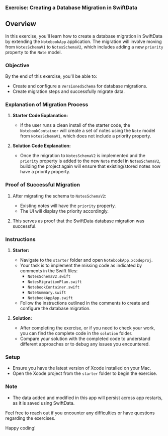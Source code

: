 ### Exercise: Creating a Database Migration in SwiftData

## Overview

In this exercise, you'll learn how to create a database migration in SwiftData by extending the `NotebookApp` application. The migration will involve moving from `NotesSchemaV1` to `NotesSchemaV2`, which includes adding a new `priority` property to the `Note` model.

### Objective

By the end of this exercise, you'll be able to:
- Create and configure a `VersionedSchema` for database migrations.
- Create migration steps and successfully migrate data.

### Explanation of Migration Process

1. **Starter Code Explanation:**
   - If the user runs a clean install of the starter code, the `NotebookContainer` will create a set of notes using the `Note` model from `NotesSchemaV1`, which does not include a priority property.

2. **Solution Code Explanation:**
   - Once the migration to `NotesSchemaV2` is implemented and the `priority` property is added to the new `Note` model in `NotesSchemaV2`, building the project again will ensure that existing/stored notes now have a priority property.

### Proof of Successful Migration

1. After migrating the schema to `NotesSchemaV2`:
   - Existing notes will have the `priority` property.
   - The UI will display the priority accordingly.

2. This serves as proof that the SwiftData database migration was successful.

### Instructions

1. **Starter:**
   - Navigate to the `starter` folder and open `NotebookApp.xcodeproj`.
   - Your task is to implement the missing code as indicated by comments in the Swift files:
     - `NotesSchemaV2.swift`
     - `NotesMigrationPlan.swift`
     - `NotebookContainer.swift`
     - `NoteSummary.swift`
     - `NotebookAppApp.swift`
   - Follow the instructions outlined in the comments to create and configure the database migration.

2. **Solution:**
   - After completing the exercise, or if you need to check your work, you can find the complete code in the `solution` folder.
   - Compare your solution with the completed code to understand different approaches or to debug any issues you encountered.

### Setup

- Ensure you have the latest version of Xcode installed on your Mac.
- Open the Xcode project from the `starter` folder to begin the exercise.

### Note

- The data added and modified in this app will persist across app restarts, as it is saved using SwiftData.

Feel free to reach out if you encounter any difficulties or have questions regarding the exercises.

Happy coding!
